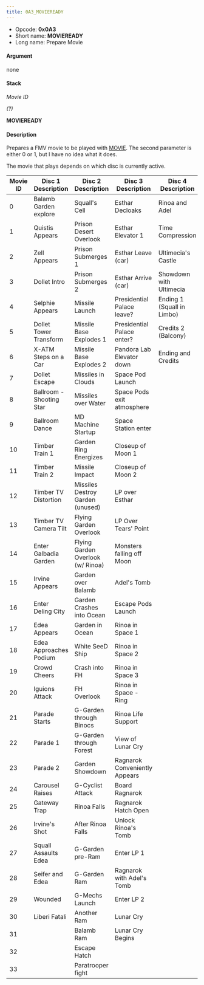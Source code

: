 ```yaml
---
title: 0A3_MOVIEREADY
---
```


-   Opcode: **0x0A3**
-   Short name: **MOVIEREADY**
-   Long name: Prepare Movie

#### Argument

none

#### Stack

  
*Movie ID*

*(?)*

**MOVIEREADY**

#### Description

Prepares a FMV movie to be played with [MOVIE](04F_MOVIE.md). The second parameter is either 0 or 1, but I have no idea what it does.

The movie that plays depends on which disc is currently active.

| Movie ID | Disc 1 Description       | Disc 2 Description                | Disc 3 Description            | Disc 4 Description         |
|----------|--------------------------|-----------------------------------|-------------------------------|----------------------------|
| 0        | Balamb Garden explore    | Squall's Cell                     | Esthar Decloaks               | Rinoa and Adel             |
| 1        | Quistis Appears          | Prison Desert Overlook            | Esthar Elevator 1             | Time Compression           |
| 2        | Zell Appears             | Prison Submerges 1                | Esthar Leave (car)            | Ultimecia's Castle         |
| 3        | Dollet Intro             | Prison Submerges 2                | Esthar Arrive (car)           | Showdown with Ultimecia    |
| 4        | Selphie Appears          | Missile Launch                    | Presidential Palace leave?    | Ending 1 (Squall in Limbo) |
| 5        | Dollet Tower Transform   | Missile Base Explodes 1           | Presidential Palace enter?    | Credits 2 (Balcony)        |
| 6        | X-ATM Steps on a Car     | Missile Base Explodes 2           | Pandora Lab Elevator down     | Ending and Credits         |
| 7        | Dollet Escape            | Missiles in Clouds                | Space Pod Launch              |                            |
| 8        | Ballroom - Shooting Star | Missiles over Water               | Space Pods exit atmosphere    |                            |
| 9        | Ballroom Dance           | MD Machine Startup                | Space Station enter           |                            |
| 10       | Timber Train 1           | Garden Ring Energizes             | Closeup of Moon 1             |                            |
| 11       | Timber Train 2           | Missile Impact                    | Closeup of Moon 2             |                            |
| 12       | Timber TV Distortion     | Missiles Destroy Garden (unused)  | LP over Esthar                |                            |
| 13       | Timber TV Camera Tilt    | Flying Garden Overlook            | LP Over Tears' Point          |                            |
| 14       | Enter Galbadia Garden    | Flying Garden Overlook (w/ Rinoa) | Monsters falling off Moon     |                            |
| 15       | Irvine Appears           | Garden over Balamb                | Adel's Tomb                   |                            |
| 16       | Enter Deling City        | Garden Crashes into Ocean         | Escape Pods Launch            |                            |
| 17       | Edea Appears             | Garden in Ocean                   | Rinoa in Space 1              |                            |
| 18       | Edea Approaches Podium   | White SeeD Ship                   | Rinoa in Space 2              |                            |
| 19       | Crowd Cheers             | Crash into FH                     | Rinoa in Space 3              |                            |
| 20       | Iguions Attack           | FH Overlook                       | Rinoa in Space - Ring         |                            |
| 21       | Parade Starts            | G-Garden through Binocs           | Rinoa Life Support            |                            |
| 22       | Parade 1                 | G-Garden through Forest           | View of Lunar Cry             |                            |
| 23       | Parade 2                 | Garden Showdown                   | Ragnarok Conveniently Appears |                            |
| 24       | Carousel Raises          | G-Cyclist Attack                  | Board Ragnarok                |                            |
| 25       | Gateway Trap             | Rinoa Falls                       | Ragnarok Hatch Open           |                            |
| 26       | Irvine's Shot            | After Rinoa Falls                 | Unlock Rinoa's Tomb           |                            |
| 27       | Squall Assaults Edea     | G-Garden pre-Ram                  | Enter LP 1                    |                            |
| 28       | Seifer and Edea          | G-Garden Ram                      | Ragnarok with Adel's Tomb     |                            |
| 29       | Wounded                  | G-Mechs Launch                    | Enter LP 2                    |                            |
| 30       | Liberi Fatali            | Another Ram                       | Lunar Cry                     |                            |
| 31       |                          | Balamb Ram                        | Lunar Cry Begins              |                            |
| 32       |                          | Escape Hatch                      |                               |                            |
| 33       |                          | Paratrooper fight                 |                               |                            |
